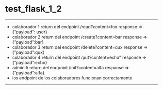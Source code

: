 # test_flask_1_2
---

- colaborador 1 return del endpoint /read?content=foo response => {"payload": user}
- colaborador 2 return del endpoint /create?content=bar response => {"payload":bar}
- colaborador 3 return del endpoint /delete?content=qux response => {"payload":qux}
- colaborador 4 return del endpoint /put?content=echo" response => {"payload":echo}
- admin 5       return del endpoint /init?content=alfa response => {"payload":alfa} 
- los endpoint de los colaboradores funcionan correctamente
---
